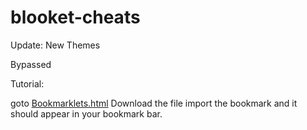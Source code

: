 # blooket-cheats

Update:
New Themes

Bypassed

Tutorial:

goto [Bookmarklets.html](https://github.com/1Emric/blooket-cheats/blob/main/Bookmarklets.html)
Download the file
import the bookmark
and it should appear in your bookmark bar.
